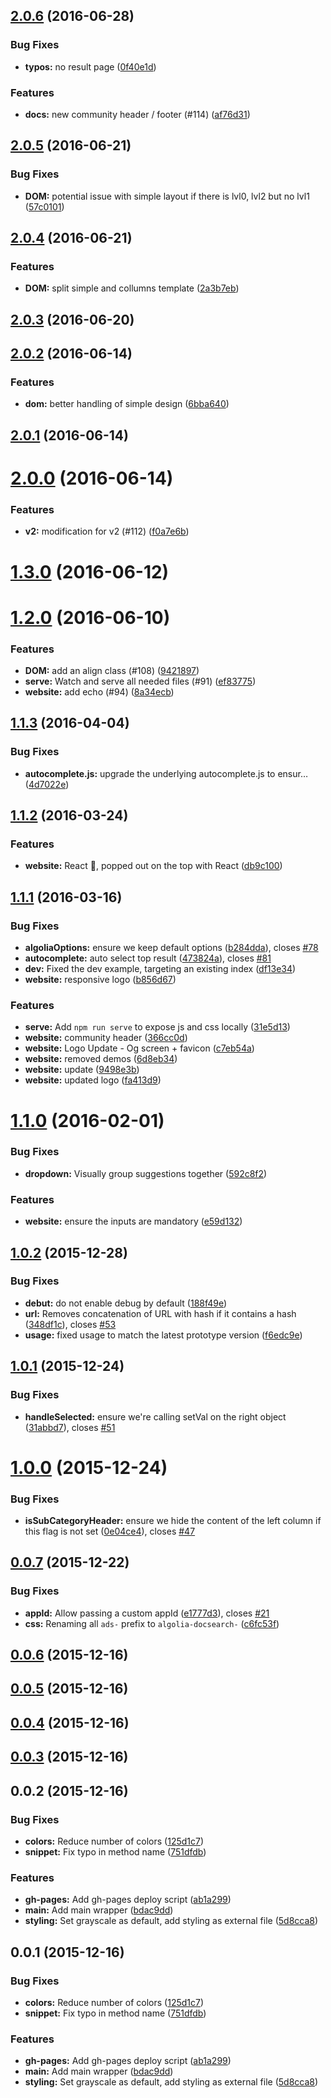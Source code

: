 <a name="2.0.6"></a>
## [2.0.6](https://github.com/algolia/docsearch/compare/v2.0.5...v2.0.6) (2016-06-28)


### Bug Fixes

* **typos:** no result page ([0f40e1d](https://github.com/algolia/docsearch/commit/0f40e1d))

### Features

* **docs:** new community header / footer (#114) ([af76d31](https://github.com/algolia/docsearch/commit/af76d31))



<a name="2.0.5"></a>
## [2.0.5](https://github.com/algolia/docsearch/compare/v2.0.4...v2.0.5) (2016-06-21)


### Bug Fixes

* **DOM:** potential issue with simple layout if there is lvl0, lvl2 but no lvl1 ([57c0101](https://github.com/algolia/docsearch/commit/57c0101))



<a name="2.0.4"></a>
## [2.0.4](https://github.com/algolia/docsearch/compare/v2.0.3...v2.0.4) (2016-06-21)


### Features

* **DOM:** split simple and collumns template ([2a3b7eb](https://github.com/algolia/docsearch/commit/2a3b7eb))



<a name="2.0.3"></a>
## [2.0.3](https://github.com/algolia/docsearch/compare/v2.0.2...v2.0.3) (2016-06-20)




<a name="2.0.2"></a>
## [2.0.2](https://github.com/algolia/docsearch/compare/v2.0.1...v2.0.2) (2016-06-14)


### Features

* **dom:** better handling of simple design ([6bba640](https://github.com/algolia/docsearch/commit/6bba640))



<a name="2.0.1"></a>
## [2.0.1](https://github.com/algolia/docsearch/compare/v2.0.0...v2.0.1) (2016-06-14)




<a name="2.0.0"></a>
# [2.0.0](https://github.com/algolia/docsearch/compare/v1.3.0...v2.0.0) (2016-06-14)


### Features

* **v2:** modification for v2 (#112) ([f0a7e6b](https://github.com/algolia/docsearch/commit/f0a7e6b))



<a name="1.3.0"></a>
# [1.3.0](https://github.com/algolia/docsearch/compare/1.2.0...v1.3.0) (2016-06-12)




<a name="1.2.0"></a>
# [1.2.0](https://github.com/algolia/docsearch/compare/v1.1.3...v1.2.0) (2016-06-10)


### Features

* **DOM:** add an align class (#108) ([9421897](https://github.com/algolia/docsearch/commit/9421897))
* **serve:** Watch and serve all needed files (#91) ([ef83775](https://github.com/algolia/docsearch/commit/ef83775))
* **website:** add echo (#94) ([8a34ecb](https://github.com/algolia/docsearch/commit/8a34ecb))



<a name="1.1.3"></a>
## [1.1.3](https://github.com/algolia/docsearch/compare/v1.1.2...v1.1.3) (2016-04-04)


### Bug Fixes

* **autocomplete.js:** upgrade the underlying autocomplete.js to ensur… ([4d7022e](https://github.com/algolia/docsearch/commit/4d7022e))



<a name="1.1.2"></a>
## [1.1.2](https://github.com/algolia/docsearch/compare/v1.1.1...v1.1.2) (2016-03-24)


### Features

* **website:** React :raised_hands:, popped out on the top with React ([db9c100](https://github.com/algolia/docsearch/commit/db9c100))



<a name="1.1.1"></a>
## [1.1.1](https://github.com/algolia/docsearch/compare/v1.1.0...v1.1.1) (2016-03-16)


### Bug Fixes

* **algoliaOptions:** ensure we keep default options ([b284dda](https://github.com/algolia/docsearch/commit/b284dda)), closes [#78](https://github.com/algolia/docsearch/issues/78)
* **autocomplete:** auto select top result ([473824a](https://github.com/algolia/docsearch/commit/473824a)), closes [#81](https://github.com/algolia/docsearch/issues/81)
* **dev:** Fixed the dev example, targeting an existing index ([df13e34](https://github.com/algolia/docsearch/commit/df13e34))
* **website:** responsive logo ([b856d67](https://github.com/algolia/docsearch/commit/b856d67))

### Features

* **serve:** Add `npm run serve` to expose js and css locally ([31e5d13](https://github.com/algolia/docsearch/commit/31e5d13))
* **website:** community header ([366cc0d](https://github.com/algolia/docsearch/commit/366cc0d))
* **website:** Logo Update - Og screen + favicon ([c7eb54a](https://github.com/algolia/docsearch/commit/c7eb54a))
* **website:** removed demos ([6d8eb34](https://github.com/algolia/docsearch/commit/6d8eb34))
* **website:** update ([9498e3b](https://github.com/algolia/docsearch/commit/9498e3b))
* **website:** updated logo ([fa413d9](https://github.com/algolia/docsearch/commit/fa413d9))



<a name="1.1.0"></a>
# [1.1.0](https://github.com/algolia/docsearch/compare/v1.0.2...v1.1.0) (2016-02-01)


### Bug Fixes

* **dropdown:** Visually group suggestions together ([592c8f2](https://github.com/algolia/docsearch/commit/592c8f2))

### Features

* **website:** ensure the inputs are mandatory ([e59d132](https://github.com/algolia/docsearch/commit/e59d132))



<a name="1.0.2"></a>
## [1.0.2](https://github.com/algolia/docsearch/compare/v1.0.1...v1.0.2) (2015-12-28)


### Bug Fixes

* **debut:** do not enable debug by default ([188f49e](https://github.com/algolia/docsearch/commit/188f49e))
* **url:** Removes concatenation of URL with hash if it contains a hash ([348df1c](https://github.com/algolia/docsearch/commit/348df1c)), closes [#53](https://github.com/algolia/docsearch/issues/53)
* **usage:** fixed usage to match the latest prototype version ([f6edc9e](https://github.com/algolia/docsearch/commit/f6edc9e))



<a name="1.0.1"></a>
## [1.0.1](https://github.com/algolia/docsearch/compare/v1.0.0...v1.0.1) (2015-12-24)


### Bug Fixes

* **handleSelected:** ensure we're calling setVal on the right object ([31abbd7](https://github.com/algolia/docsearch/commit/31abbd7)), closes [#51](https://github.com/algolia/docsearch/issues/51)



<a name="1.0.0"></a>
# [1.0.0](https://github.com/algolia/docsearch/compare/v0.0.7...v1.0.0) (2015-12-24)


### Bug Fixes

* **isSubCategoryHeader:** ensure we hide the content of the left column if this flag is not set ([0e04ce4](https://github.com/algolia/docsearch/commit/0e04ce4)), closes [#47](https://github.com/algolia/docsearch/issues/47)



<a name="0.0.7"></a>
## [0.0.7](https://github.com/algolia/docsearch/compare/v0.0.6...v0.0.7) (2015-12-22)


### Bug Fixes

* **appId:** Allow passing a custom appId ([e1777d3](https://github.com/algolia/docsearch/commit/e1777d3)), closes [#21](https://github.com/algolia/docsearch/issues/21)
* **css:** Renaming all `ads-` prefix to `algolia-docsearch-` ([c6fc53f](https://github.com/algolia/docsearch/commit/c6fc53f))



<a name="0.0.6"></a>
## [0.0.6](https://github.com/algolia/docsearch/compare/v0.0.5...v0.0.6) (2015-12-16)




<a name="0.0.5"></a>
## [0.0.5](https://github.com/algolia/docsearch/compare/v0.0.4...v0.0.5) (2015-12-16)




<a name="0.0.4"></a>
## [0.0.4](https://github.com/algolia/docsearch/compare/v0.0.3...v0.0.4) (2015-12-16)




<a name="0.0.3"></a>
## [0.0.3](https://github.com/algolia/docsearch/compare/v0.0.2...v0.0.3) (2015-12-16)




<a name="0.0.2"></a>
## 0.0.2 (2015-12-16)


### Bug Fixes

* **colors:** Reduce number of colors ([125d1c7](https://github.com/algolia/docsearch/commit/125d1c7))
* **snippet:** Fix typo in method name ([751dfdb](https://github.com/algolia/docsearch/commit/751dfdb))

### Features

* **gh-pages:** Add gh-pages deploy script ([ab1a299](https://github.com/algolia/docsearch/commit/ab1a299))
* **main:** Add main wrapper ([bdac9dd](https://github.com/algolia/docsearch/commit/bdac9dd))
* **styling:** Set grayscale as default, add styling as external file ([5d8cca8](https://github.com/algolia/docsearch/commit/5d8cca8))



<a name="0.0.1"></a>
## 0.0.1 (2015-12-16)


### Bug Fixes

* **colors:** Reduce number of colors ([125d1c7](https://github.com/algolia/docsearch/commit/125d1c7))
* **snippet:** Fix typo in method name ([751dfdb](https://github.com/algolia/docsearch/commit/751dfdb))

### Features

* **gh-pages:** Add gh-pages deploy script ([ab1a299](https://github.com/algolia/docsearch/commit/ab1a299))
* **main:** Add main wrapper ([bdac9dd](https://github.com/algolia/docsearch/commit/bdac9dd))
* **styling:** Set grayscale as default, add styling as external file ([5d8cca8](https://github.com/algolia/docsearch/commit/5d8cca8))



